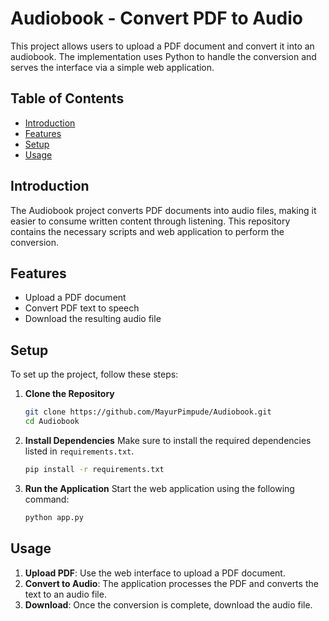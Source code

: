 # Audiobook - Convert PDF to Audio

This project allows users to upload a PDF document and convert it into an audiobook. The implementation uses Python to handle the conversion and serves the interface via a simple web application.

## Table of Contents
- [Introduction](#introduction)
- [Features](#features)
- [Setup](#setup)
- [Usage](#usage)

## Introduction
The Audiobook project converts PDF documents into audio files, making it easier to consume written content through listening. This repository contains the necessary scripts and web application to perform the conversion.

## Features
- Upload a PDF document
- Convert PDF text to speech
- Download the resulting audio file

## Setup
To set up the project, follow these steps:

1. **Clone the Repository**
    ```bash
    git clone https://github.com/MayurPimpude/Audiobook.git
    cd Audiobook
    ```

2. **Install Dependencies**
    Make sure to install the required dependencies listed in `requirements.txt`.
    ```bash
    pip install -r requirements.txt
    ```

3. **Run the Application**
    Start the web application using the following command:
    ```bash
    python app.py
    ```

## Usage
1. **Upload PDF**: Use the web interface to upload a PDF document.
2. **Convert to Audio**: The application processes the PDF and converts the text to an audio file.
3. **Download**: Once the conversion is complete, download the audio file.

